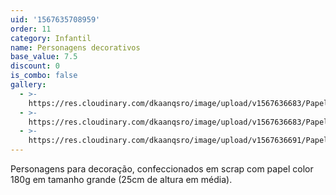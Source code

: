 ```yaml
---
uid: '1567635708959'
order: 11
category: Infantil
name: Personagens decorativos
base_value: 7.5
discount: 0
is_combo: false
gallery:
  - >-
    https://res.cloudinary.com/dkaanqsro/image/upload/v1567636683/Papelaria%20infantil/Personagens_decorativos_rxjyde.jpg
  - >-
    https://res.cloudinary.com/dkaanqsro/image/upload/v1567636683/Papelaria%20infantil/Urso_xi44vi.jpg
  - >-
    https://res.cloudinary.com/dkaanqsro/image/upload/v1567636691/Papelaria%20infantil/Animais_2_waxl9e.jpg
---
```

Personagens para decoração, confeccionados em scrap com papel color 180g em tamanho grande (25cm de altura em média).
